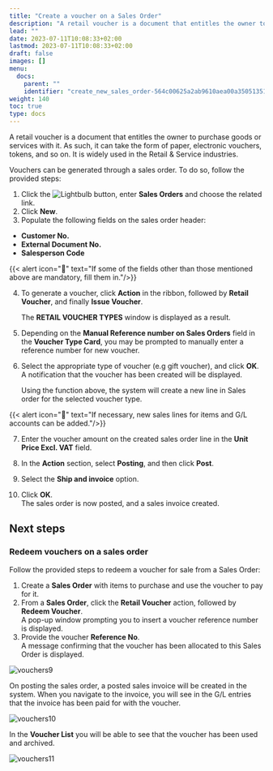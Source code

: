 ```yaml
---
title: "Create a voucher on a Sales Order"
description: "A retail voucher is a document that entitles the owner to purchase goods or services with it. As such, it can take the form of paper, electronic vouchers, tokens, and so on. It is widely used in the Retail & Service industries."
lead: ""
date: 2023-07-11T10:08:33+02:00
lastmod: 2023-07-11T10:08:33+02:00
draft: false
images: []
menu:
  docs:
    parent: ""
    identifier: "create_new_sales_order-564c00625a2ab9610aea00a350513512"
weight: 140
toc: true
type: docs
---
```


A retail voucher is a document that entitles the owner to purchase goods or services with it. As such, it can take the form of paper, electronic vouchers, tokens, and so on. It is widely used in the Retail & Service industries. 

Vouchers can be generated through a sales order. To do so, follow the provided steps: 

1. Click the ![Lightbulb](Lightbulb_icon.PNG) button, enter **Sales Orders** and choose the related link. 
2. Click **New**.
3. Populate the following fields on the sales order header:

- **Customer No.**
- **External Document No.**
- **Salesperson Code**

{{< alert icon="📝" text="If some of the fields other than those mentioned above are mandatory, fill them in."/>}}


4. To generate a voucher, click **Action** in the ribbon, followed by **Retail Voucher**, and finally **Issue Voucher**.

    The **RETAIL VOUCHER TYPES** window is displayed as a result.

5. Depending on the **Manual Reference number on Sales Orders** field in the **Voucher Type Card**, you may be prompted to manually enter a reference number for new voucher.

6. Select the appropriate type of voucher (e.g gift voucher), and click **OK**.       
   A notification that the voucher has been created will be displayed. 

    Using the function above, the system will create a new line in Sales order for the selected voucher type. 

{{< alert icon="📝" text="If necessary, new sales lines for items and G/L accounts can be added."/>}}


7. Enter the voucher amount on the created sales order line in the **Unit Price Excl. VAT** field.

8. In the **Action** section, select **Posting**, and then click **Post**. 

9. Select the **Ship and invoice** option.

10.   Click **OK**.       
   The sales order is now posted, and a sales invoice created. 

## Next steps

### Redeem vouchers on a sales order

Follow the provided steps to redeem a voucher for sale from a Sales Order:

1.	Create a **Sales Order** with items to purchase and use the voucher to pay for it.
2.	From a **Sales Order**, click the **Retail Voucher** action, followed by **Redeem Voucher**.      
    A pop-up window prompting you to insert a voucher reference number is displayed.
3.	Provide the voucher **Reference No**.    
    A message confirming that the voucher has been allocated to this Sales Order is displayed. 
  
  ![vouchers9](vouchers9.PNG)

  On posting the sales order, a posted sales invoice will be created in the system. When you navigate to the invoice, you will see in the G/L entries that the invoice has been paid for with the voucher.

  ![vouchers10](vouchers10.png)
  
  In the **Voucher List** you will be able to see that the voucher has been used and archived. 

  ![vouchers11](vouchers11.png)